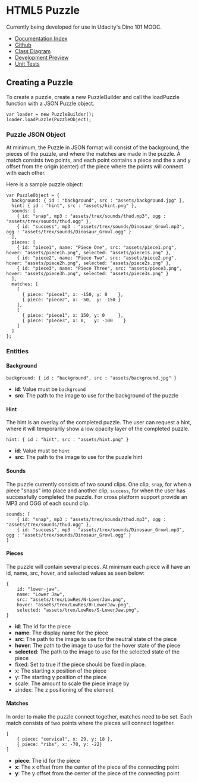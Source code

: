 # HTML5 Puzzle

Currently being developed for use in Udacity's Dino 101 MOOC.

   - [Documentation Index](http://lane.github.io/Puzzle/docs)
   - [Github](http://www.github.com/lane/Puzzle)
   - [Class Diagram](https://github.com/Lane/Puzzle/blob/master/docs/img/ClassDiagram.png)
   - [Development Preview](http://lane.github.io/Puzzle)
   - [Unit Tests](http://lane.github.io/Puzzle/test.html)
   
## Creating a Puzzle

To create a puzzle, create a new PuzzleBuilder and call the loadPuzzle function with a JSON Puzzle object.

    var loader = new PuzzleBuilder();
    loader.loadPuzzle(PuzzleObject);

### Puzzle JSON Object

At minimum, the Puzzle in JSON format will consist of the background, the pieces of the puzzle, and where the matches are made in the puzzle.  A match consists two points, and each point contains a piece and the x and y offset from the origin (center) of the piece where the points will connect with each other.

Here is a sample puzzle object:

	var PuzzleObject = {
	  background: { id : "background", src : "assets/background.jpg" },
	  hint: { id : "hint", src : "assets/hint.png" },
	  sounds: [
	  	{ id: "snap", mp3 : "assets/trex/sounds/thud.mp3", ogg : "assets/trex/sounds/thud.ogg" },
	  	{ id: "success", mp3 : "assets/trex/sounds/Dinosaur_Growl.mp3", ogg : "assets/trex/sounds/Dinosaur_Growl.ogg" }
	  ],
	  pieces: [
	    { id: "piece1", name: "Piece One", src: "assets/piece1.png", hover: "assets/piece1h.png", selected: "assets/piece1s.png" },
	    { id: "piece2", name: "Piece Two", src: "assets/piece2.png", hover: "assets/piece2h.png", selected: "assets/piece2s.png" },
	    { id: "piece3", name: "Piece Three", src: "assets/piece3.png", hover: "assets/piece3h.png", selected: "assets/piece3s.png" }
	  ],
	  matches: [
	    [ 
	      { piece: "piece1", x: -150, y: 0    }, 	
	      { piece: "piece2", x: -50,  y: -150 } 
	    ],
	    [ 
	      { piece: "piece1", x: 150, y: 0	  }, 	
	      { piece: "piece3", x: 0,   y: -100	} 
	    ]
	  ]
	};
    
### Entities

#### Background

	background: { id : "background", src : "assets/background.jpg" }

  - **id**: Value must be `background`
  - **src**: The path to the image to use for the background of the puzzle 

#### Hint

The hint is an overlay of the completed puzzle.  The user can request a hint, where it will temporarily show a low opacity layer of the completed puzzle.

	hint: { id : "hint", src : "assets/hint.png" }

  - **id**: Value must be `hint`
  - **src**: The path to the image to use for the puzzle hint
	
#### Sounds

The puzzle currently consists of two sound clips. One clip, `snap`, for when a piece "snaps" into place and another clip, `success`, for when the user has successfully completed the puzzle.  For cross platform support provide an MP3 and OGG of each sound clip.

	sounds: [
		{ id: "snap", mp3 : "assets/trex/sounds/thud.mp3", ogg : "assets/trex/sounds/thud.ogg" },
		{ id: "success", mp3 : "assets/trex/sounds/Dinosaur_Growl.mp3", ogg : "assets/trex/sounds/Dinosaur_Growl.ogg" }
	]
	
#### Pieces

The puzzle will contain several pieces. At minimum each piece will have an id, name, src, hover, and selected values as seen below:

	{ 
		id: "lower-jaw", 
		name: "Lower Jaw", 
		src: "assets/trex/LowRes/N-LowerJaw.png", 
		hover: "assets/trex/LowRes/H-LowerJaw.png", 
		selected: "assets/trex/LowRes/S-LowerJaw.png", 
	}
        					
  - **id**: The id for the piece
  - **name**: The display name for the piece
  - **src**: The path to the image to use for the neutral state of the piece
  - **hover**: The path to the image to use for the hover state of the piece
  - **selected**: The path to the image to use for the selected state of the piece
  - fixed: Set to true if the piece should be fixed in place.
  - x: The starting x position of the piece
  - y: The starting y position of the piece
  - scale: The amount to scale the piece image by
  - zindex: The z positioning of the element
	
#### Matches

In order to make the puzzle connect together, matches need to be set.  Each match consists of two points where the pieces will connect together.

	[ 
		{ piece: "cervical", x: 29, y: 18 }, 	
		{ piece: "ribs", x: -70, y: -22} 
	]
		        					
  - **piece**: The id for the piece
  - **x**: The x offset from the center of the piece of the connecting point
  - **y**: The y offset from the center of the piece of the connecting point
    